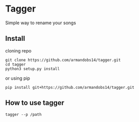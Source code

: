 # Tagger

Simple way to rename your songs

## Install

cloning repo
```
git clone https://github.com/armandobs14/tagger.git
cd tagger
python3 setup.py install
```

or using pip
```
pip install git+https://github.com/armandobs14/tagger.git
```

## How to use tagger

```
tagger --p /path
```
